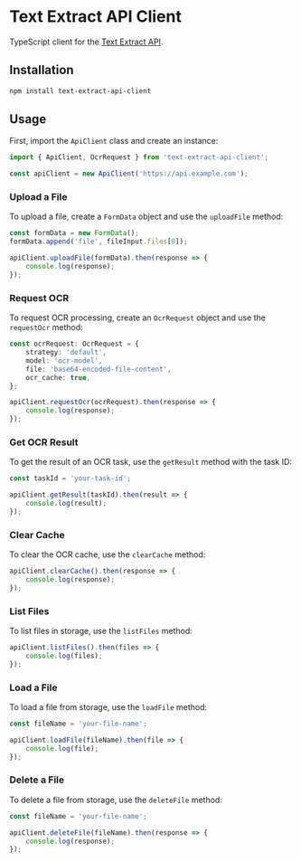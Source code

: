 # Text Extract API Client

TypeScript client for the [Text Extract API](https://github.com/CatchTheTornado/text-extract-api).

## Installation

```bash
npm install text-extract-api-client
```

## Usage

First, import the `ApiClient` class and create an instance:

```typescript
import { ApiClient, OcrRequest } from 'text-extract-api-client';

const apiClient = new ApiClient('https://api.example.com');
```

### Upload a File

To upload a file, create a `FormData` object and use the `uploadFile` method:

```typescript
const formData = new FormData();
formData.append('file', fileInput.files[0]);

apiClient.uploadFile(formData).then(response => {
    console.log(response);
});
```

### Request OCR

To request OCR processing, create an `OcrRequest` object and use the `requestOcr` method:

```typescript
const ocrRequest: OcrRequest = {
    strategy: 'default',
    model: 'ocr-model',
    file: 'base64-encoded-file-content',
    ocr_cache: true,
};

apiClient.requestOcr(ocrRequest).then(response => {
    console.log(response);
});
```

### Get OCR Result

To get the result of an OCR task, use the `getResult` method with the task ID:

```typescript
const taskId = 'your-task-id';

apiClient.getResult(taskId).then(result => {
    console.log(result);
});
```

### Clear Cache

To clear the OCR cache, use the `clearCache` method:

```typescript
apiClient.clearCache().then(response => {
    console.log(response);
});
```

### List Files

To list files in storage, use the `listFiles` method:

```typescript
apiClient.listFiles().then(files => {
    console.log(files);
});
```

### Load a File

To load a file from storage, use the `loadFile` method:

```typescript
const fileName = 'your-file-name';

apiClient.loadFile(fileName).then(file => {
    console.log(file);
});
```

### Delete a File

To delete a file from storage, use the `deleteFile` method:

```typescript
const fileName = 'your-file-name';

apiClient.deleteFile(fileName).then(response => {
    console.log(response);
});
```